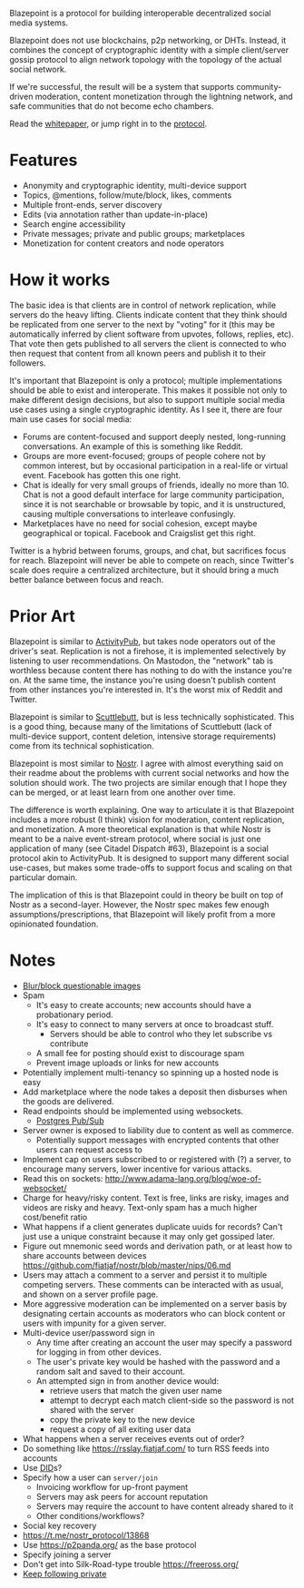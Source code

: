 Blazepoint is a protocol for building interoperable decentralized social media systems.

Blazepoint does not use blockchains, p2p networking, or DHTs. Instead, it combines the concept of cryptographic identity with a simple client/server gossip protocol to align network topology with the topology of the actual social network.

If we're successful, the result will be a system that supports community-driven moderation, content monetization through the lightning network, and safe communities that do not become echo chambers.

Read the [whitepaper](whitepaper.pdf), or jump right in to the [protocol](protocol.md).

# Features

- Anonymity and cryptographic identity, multi-device support
- Topics, @mentions, follow/mute/block, likes, comments
- Multiple front-ends, server discovery
- Edits (via annotation rather than update-in-place)
- Search engine accessibility
- Private messages; private and public groups; marketplaces
- Monetization for content creators and node operators

# How it works

The basic idea is that clients are in control of network replication, while servers do the heavy lifting. Clients indicate content that they think should be replicated from one server to the next by "voting" for it (this may be automatically inferred by client software from upvotes, follows, replies, etc). That vote then gets published to all servers the client is connected to who then request that content from all known peers and publish it to their followers.

It's important that Blazepoint is only a protocol; multiple implementations should be able to exist and interoperate. This makes it possible not only to make different design decisions, but also to support multiple social media use cases using a single cryptographic identity. As I see it, there are four main use cases for social media:

- Forums are content-focused and support deeply nested, long-running conversations. An example of this is something like Reddit.
- Groups are more event-focused; groups of people cohere not by common interest, but by occasional participation in a real-life or virtual event. Facebook has gotten this one right.
- Chat is ideally for very small groups of friends, ideally no more than 10. Chat is not a good default interface for large community participation, since it is not searchable or browsable by topic, and it is unstructured, causing multiple conversations to interleave confusingly.
- Marketplaces have no need for social cohesion, except maybe geographical or topical. Facebook and Craigslist get this right.

Twitter is a hybrid between forums, groups, and chat, but sacrifices focus for reach. Blazepoint will never be able to compete on reach, since Twitter's scale does require a centralized architecture, but it should bring a much better balance between focus and reach.

# Prior Art

Blazepoint is similar to [ActivityPub](https://www.w3.org/TR/activitypub/), but takes node operators out of the driver's seat. Replication is not a firehose, it is implemented selectively by listening to user recommendations. On Mastodon, the "network" tab is worthless because content there has nothing to do with the instance you're on. At the same time, the instance you're using doesn't publish content from other instances you're interested in. It's the worst mix of Reddit and Twitter.

Blazepoint is similar to [Scuttlebutt](https://ssbc.github.io/scuttlebutt-protocol-guide/), but is less technically sophisticated. This is a good thing, because many of the limitations of Scuttlebutt (lack of multi-device support, content deletion, intensive storage requirements) come from its technical sophistication.

Blazepoint is most similar to [Nostr](https://github.com/fiatjaf/nostr). I agree with almost everything said on their readme about the problems with current social networks and how the solution should work. The two projects are similar enough that I hope they can be merged, or at least learn from one another over time.

The difference is worth explaining. One way to articulate it is that Blazepoint includes a more robust (I think) vision for moderation, content replication, and monetization. A more theoretical explanation is that while Nostr is meant to be a naive event-stream protocol, where social is just one application of many (see Citadel Dispatch #63), Blazepoint is a social protocol akin to ActivityPub. It is designed to support many different social use-cases, but makes some trade-offs to support focus and scaling on that particular domain.

The implication of this is that Blazepoint could in theory be built on top of Nostr as a second-layer. However, the Nostr spec makes few enough assumptions/prescriptions, that Blazepoint will likely profit from a more opinionated foundation.

# Notes

- [Blur/block questionable images](https://github.com/infinitered/nsfwjs)
- Spam
  - It's easy to create accounts; new accounts should have a probationary period.
  - It's easy to connect to many servers at once to broadcast stuff.
    - Servers should be able to control who they let subscribe vs contribute
  - A small fee for posting should exist to discourage spam
  - Prevent image uploads or links for new accounts
- Potentially implement multi-tenancy so spinning up a hosted node is easy
- Add marketplace where the node takes a deposit then disburses when the goods are delivered.
- Read endpoints should be implemented using websockets.
  - [Postgres Pub/Sub](https://webapp.io/blog/postgres-is-the-answer/)
- Server owner is exposed to liability due to content as well as commerce.
  - Potentially support messages with encrypted contents that other users can request access to
- Implement cap on users subscribed to or registered with (?) a server, to encourage many servers, lower incentive for various attacks.
- Read this on sockets: http://www.adama-lang.org/blog/woe-of-websocket/
- Charge for heavy/risky content. Text is free, links are risky, images and videos are risky and heavy. Text-only spam has a much higher cost/benefit ratio
- What happens if a client generates duplicate uuids for records? Can't just use a unique constraint because it may only get gossiped later.
- Figure out mnemonic seed words and derivation path, or at least how to share accounts between devices https://github.com/fiatjaf/nostr/blob/master/nips/06.md
- Users may attach a comment to a server and persist it to multiple competing servers. These comments can be interacted with as usual, and shown on a server profile page.
- More aggressive moderation can be implemented on a server basis by designating certain accounts as moderators who can block content or users with impunity for a given server.
- Multi-device user/password sign in
  - Any time after creating an account the user may specify a password for logging in from other devices.
  - The user's private key would be hashed with the password and a random salt and saved to their account.
  - An attempted sign in from another device would:
    - retrieve users that match the given user name
    - attempt to decrypt each match client-side so the password is not shared with the server
    - copy the private key to the new device
    - request a copy of all exiting user data
- What happens when a server receives events out of order?
- Do something like https://rsslay.fiatjaf.com/ to turn RSS feeds into accounts
- Use [DID](https://www.w3.org/TR/did-core/)s?
- Specify how a user can `server/join`
  - Invoicing workflow for up-front payment
  - Servers may ask peers for account reputation
  - Servers may require the account to have content already shared to it
  - Other conditions/workflows?
- Social key recovery
- https://t.me/nostr_protocol/13868
- Use https://p2panda.org/ as the base protocol
- Specify joining a server
- Don't get into Silk-Road-type trouble https://freeross.org/
- [Keep following private](https://twitter.com/doctorow/status/1494151525748424717)
